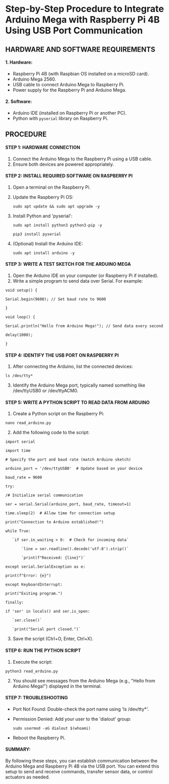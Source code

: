 # Step-by-Step Procedure to Integrate Arduino Mega with Raspberry Pi 4B Using USB Port Communication #

## HARDWARE AND SOFTWARE REQUIREMENTS ##

#### 1. Hardware: #### 
  - Raspberry Pi 4B (with Raspbian OS installed on a microSD card).
  - Arduino Mega 2560.
  - USB cable to connect Arduino Mega to Raspberry Pi.
  - Power supply for the Raspberry Pi and Arduino Mega.

#### 2. Software: #### 
  - Arduino IDE (installed on Raspberry Pi or another PC).
  - Python with `pyserial` library on Raspberry Pi.

## PROCEDURE ##

#### STEP 1: HARDWARE CONNECTION ####
1. Connect the Arduino Mega to the Raspberry Pi using a USB cable.
2. Ensure both devices are powered appropriately.

#### STEP 2: INSTALL REQUIRED SOFTWARE ON RASPBERRY PI #### 
1. Open a terminal on the Raspberry Pi.
2. Update the Raspberry Pi OS:

    `sudo apt update && sudo apt upgrade -y`

3. Install Python and 'pyserial':

   `sudo apt install python3 python3-pip -y`

   `pip3 install pyserial`

5. (Optional) Install the Arduino IDE:

   `sudo apt install arduino -y`

#### STEP 3: WRITE A TEST SKETCH FOR THE ARDUINO MEGA #### 
1. Open the Arduino IDE on your computer (or Raspberry Pi if installed).
2. Write a simple program to send data over Serial. For example:

`void setup() {`
 
 `Serial.begin(9600); // Set baud rate to 9600`

`}`

`void loop() {`

 `Serial.println("Hello from Arduino Mega!"); // Send data every second`
 
 `delay(1000);`

`}`

#### STEP 4: IDENTIFY THE USB PORT ON RASPBERRY PI ####
1. After connecting the Arduino, list the connected devices:

  `ls /dev/tty*`
 
3. Identify the Arduino Mega port, typically named something like /dev/ttyUSB0 or /dev/ttyACM0.

#### STEP 5: WRITE A PYTHON SCRIPT TO READ DATA FROM ARDUINO ####
1. Create a Python script on the Raspberry Pi:

  `nano read_arduino.py`

2. Add the following code to the script:

`import serial`

`import time`



`# Specify the port and baud rate (match Arduino sketch)`

`arduino_port = '/dev/ttyUSB0'  # Update based on your device`

`baud_rate = 9600`



`try:`

   `/# Initialize serial communication`
   
   `ser = serial.Serial(arduino_port, baud_rate, timeout=1)`
   
   `time.sleep(2)  # Allow time for connection setup`
   
   `print("Connection to Arduino established!")`

  
  `while True:`
  
       `if ser.in_waiting > 0:  # Check for incoming data`
       
           `line = ser.readline().decode('utf-8').strip()`
           
           `print(f"Received: {line}")`



`except serial.SerialException as e:`

   `print(f"Error: {e}")`


`except KeyboardInterrupt:`

   `print("Exiting program.")`


`finally:`

   `if 'ser' in locals() and ser.is_open:`
   
       `ser.close()`
       
       `print("Serial port closed.")`  


3. Save the script (Ctrl+O, Enter, Ctrl+X).

#### STEP 6: RUN THE PYTHON SCRIPT #### 
1. Execute the script:

  `python3 read_arduino.py`
 
2. You should see messages from the Arduino Mega (e.g., "Hello from Arduino Mega!") displayed in the terminal.

#### STEP 7: TROUBLESHOOTING #### 
- Port Not Found: Double-check the port name using 'ls /dev/tty*'.
- Permission Denied: Add your user to the 'dialout' group:

  `sudo usermod -aG dialout $(whoami)`

- Reboot the Raspberry Pi.

#### SUMMARY: #### 

By following these steps, you can establish communication between the Arduino Mega and Raspberry Pi 4B via the USB port. You can extend this setup to send and receive commands, transfer sensor data, or control actuators as needed.
